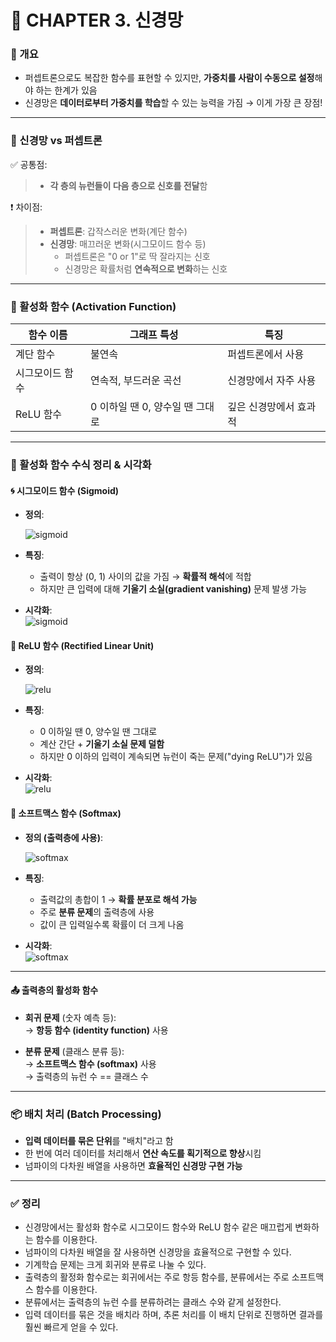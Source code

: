 # 🧠 CHAPTER 3. 신경망

### 📌 개요

- 퍼셉트론으로도 복잡한 함수를 표현할 수 있지만, **가중치를 사람이 수동으로 설정**해야 하는 한계가 있음
- 신경망은 **데이터로부터 가중치를 학습**할 수 있는 능력을 가짐 → 이게 가장 큰 장점!

---

### 🔁 신경망 vs 퍼셉트론

✅ 공통점:

> - **각 층의 뉴런들이 다음 층으로 신호를 전달**함

❗ 차이점:

> - **퍼셉트론**: 갑작스러운 변화(계단 함수)
> - **신경망**: 매끄러운 변화(시그모이드 함수 등)
>   - 퍼셉트론은 "0 or 1"로 딱 잘라지는 신호
>   - 신경망은 확률처럼 **연속적으로 변화**하는 신호

---

### 🧮 활성화 함수 (Activation Function)

| 함수 이름       | 그래프 특성                     | 특징                   |
| --------------- | ------------------------------- | ---------------------- |
| 계단 함수       | 불연속                          | 퍼셉트론에서 사용      |
| 시그모이드 함수 | 연속적, 부드러운 곡선           | 신경망에서 자주 사용   |
| ReLU 함수       | 0 이하일 땐 0, 양수일 땐 그대로 | 깊은 신경망에서 효과적 |

---

### 📐 활성화 함수 수식 정리 & 시각화

#### 🌀 시그모이드 함수 (Sigmoid)

- **정의**:

  ![sigmoid](https://latex.codecogs.com/png.image?\dpi{120}y=\frac{1}{1+e^{-x}})

- **특징**:

  - 출력이 항상 (0, 1) 사이의 값을 가짐 → **확률적 해석**에 적합
  - 하지만 큰 입력에 대해 **기울기 소실(gradient vanishing)** 문제 발생 가능

- **시각화**:  
  ![sigmoid](https://upload.wikimedia.org/wikipedia/commons/8/88/Logistic-curve.svg)

#### 🔷 ReLU 함수 (Rectified Linear Unit)

- **정의**:

  ![relu](<https://latex.codecogs.com/png.image?\dpi{120}y=\max(0,;x)>)

- **특징**:

  - 0 이하일 땐 0, 양수일 땐 그대로
  - 계산 간단 + **기울기 소실 문제 덜함**
  - 하지만 0 이하의 입력이 계속되면 뉴런이 죽는 문제("dying ReLU")가 있음

- **시각화**:  
  ![relu](https://upload.wikimedia.org/wikipedia/commons/6/6c/Rectifier_and_softplus_functions.svg)

#### 🎯 소프트맥스 함수 (Softmax)

- **정의 (출력층에 사용)**:

  ![softmax](https://latex.codecogs.com/png.image?\dpi{120}y_k=\frac{e^{a_k}}{\sum_{j=1}^{n}e^{a_j}})

- **특징**:

  - 출력값의 총합이 1 → **확률 분포로 해석 가능**
  - 주로 **분류 문제**의 출력층에 사용
  - 값이 큰 입력일수록 확률이 더 크게 나옴

- **시각화**:  
  ![softmax](https://upload.wikimedia.org/wikipedia/commons/2/22/Softmax_function.svg)

---

#### 📤 출력층의 활성화 함수

- **회귀 문제** (숫자 예측 등):  
  → **항등 함수 (identity function)** 사용

- **분류 문제** (클래스 분류 등):  
  → **소프트맥스 함수 (softmax)** 사용  
  → 출력층의 뉴런 수 == 클래스 수

---

### 📦 배치 처리 (Batch Processing)

- **입력 데이터를 묶은 단위**를 "배치"라고 함
- 한 번에 여러 데이터를 처리해서 **연산 속도를 획기적으로 향상**시킴
- 넘파이의 다차원 배열을 사용하면 **효율적인 신경망 구현 가능**

---

### ✅ 정리

- 신경망에서는 활성화 함수로 시그모이드 함수와 ReLU 함수 같은 매끄럽게 변화하는 함수를 이용한다.
- 넘파이의 다차원 배열을 잘 사용하면 신경망을 효율적으로 구현할 수 있다.
- 기계학습 문제는 크게 회귀와 분류로 나눌 수 있다.
- 출력층의 활정화 함수로는 회귀에서는 주로 항등 함수를, 분류에서는 주로 소프트맥스 함수를 이용한다.
- 분류에서는 출력층의 뉴런 수를 분류하려는 클래스 수와 같게 설정한다.
- 입력 데이터를 묶은 것을 배치라 하며, 추론 처리를 이 배치 단위로 진행하면 결과를 훨씬 빠르게 얻을 수 있다.
